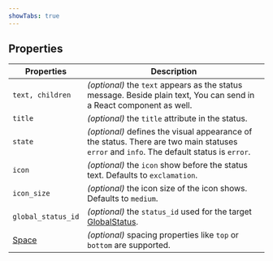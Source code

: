 ```yaml
---
showTabs: true
---
```


## Properties

| Properties                                      | Description                                                                                                                              |
| ----------------------------------------------- | ---------------------------------------------------------------------------------------------------------------------------------------- |
| `text, children`                                | _(optional)_ the `text` appears as the status message. Beside plain text, You can send in a React component as well.                     |
| `title`                                         | _(optional)_ the `title` attribute in the status.                                                                                        |
| `state`                                         | _(optional)_ defines the visual appearance of the status. There are two main statuses `error` and `info`. The default status is `error`. |
| `icon`                                          | _(optional)_ the `icon` show before the status text. Defaults to `exclamation`.                                                          |
| `icon_size`                                     | _(optional)_ the icon size of the icon shows. Defaults to `medium`.                                                                      |
| `global_status_id`                              | _(optional)_ the `status_id` used for the target [GlobalStatus](/uilib/components/global-status).                                        |
| [Space](/uilib/components/space/properties) | _(optional)_ spacing properties like `top` or `bottom` are supported.                                                                    |
